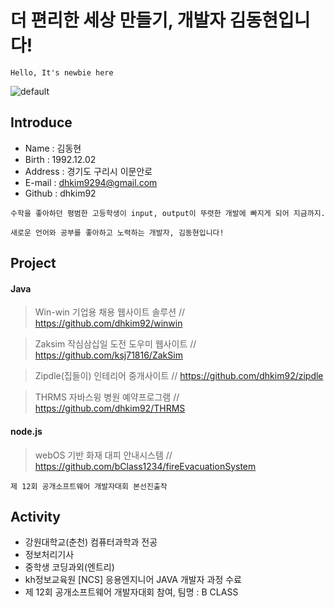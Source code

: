 # 더 편리한 세상 만들기, 개발자 김동현입니다!  

```Hello, It's newbie here```


![default](https://user-images.githubusercontent.com/41541789/48941205-ee12b300-ef5d-11e8-8a50-07e531ff3d7d.jpg)


## Introduce
* Name : 김동현 
* Birth : 1992.12.02
* Address : 경기도 구리시 이문안로
* E-mail : dhkim9294@gmail.com
* Github : dhkim92 

``` 
수학을 좋아하던 평범한 고등학생이 input, output이 뚜렷한 개발에 빠지게 되어 지금까지.

새로운 언어와 공부를 좋아하고 노력하는 개발자, 김동현입니다!
```

## Project

#### Java

> Win-win 기업용 채용 웹사이트 솔루션 // https://github.com/dhkim92/winwin

> Zaksim 작심삼십일 도전 도우미 웹사이트 // https://github.com/ksj71816/ZakSim

> Zipdle(집들이) 인테리어 중개사이트 // https://github.com/dhkim92/zipdle

> THRMS 자바스윙 병원 예약프로그램 // https://github.com/dhkim92/THRMS

#### node.js

> webOS 기반 화재 대피 안내시스템 // https://github.com/bClass1234/fireEvacuationSystem

  ``` 제 12회 공개소프트웨어 개발자대회 본선진출작 ```

## Activity
* 강원대학교(춘천) 컴퓨터과학과 전공
* 정보처리기사
* 중학생 코딩과외(엔트리)
* kh정보교육원 [NCS] 응용엔지니어 JAVA 개발자 과정 수료
* 제 12회 공개소프트웨어 개발자대회 참여, 팀명 : B CLASS
